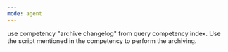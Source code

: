 ```yaml
---
mode: agent
---
```


use competency "archive changelog" from query competency index.
Use the script mentioned in the competency to perform the archiving.
